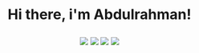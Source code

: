 <h1 align= "center"><b>Hi there, i'm Abdulrahman!</b></h1>


<p  style="padding: 10px;
          font-size:120%;
          text-align:center;">
    <a href="https://www.linkedin.com/in/abdulrahman-khaled-1a0595241/" alt="LinkedIn">
        <img src="https://img.shields.io/badge/-LinkedIn-blue?style=flat-square&logo=LinkedIn" /></a>
    <a href="https://www.kaggle.com/abdulrahmankhaled1" alt="Kaggle">
        <img src="https://img.shields.io/badge/-Kaggle-3a424f?flat-square&logo=Kaggle" /></a>
    <a href="https://github.com/Abdulrahmankhaled11" alt="GitHub">
        <img src="https://img.shields.io/badge/-GitHub-38365A?style=flat-square&logo=GitHub&logoColor=white" /></a>
    <a href="https://instagram.com/abdulrahmankhaledd_?igshid=MzMyNGUyNmU2YQ==" alt="Instagram">
        <img src="https://img.shields.io/badge/-Instagram-9C1150?style=flat-square&logo=instagram&logoColor=white" /></a>
</p>
